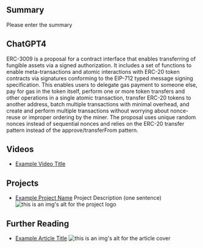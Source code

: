 ## Summary

Please enter the summary

## ChatGPT4

ERC-3009 is a proposal for a contract interface that enables transferring of fungible assets via a signed authorization. It includes a set of functions to enable meta-transactions and atomic interactions with ERC-20 token contracts via signatures conforming to the EIP-712 typed message signing specification. This enables users to delegate gas payment to someone else, pay for gas in the token itself, perform one or more token transfers and other operations in a single atomic transaction, transfer ERC-20 tokens to another address, batch multiple transactions with minimal overhead, and create and perform multiple transactions without worrying about nonce-reuse or improper ordering by the miner. The proposal uses unique random nonces instead of sequential nonces and relies on the ERC-20 transfer pattern instead of the approve/transferFrom pattern.

## Videos

- [Example Video Title](https://www.youtube.com/watch?v=TDGq4aeevgY)

## Projects

- [Example Project Name](https://xxxx.xxx/xxxxx) Project Description (one sentence) ![this is an img's alt for the project logo](https://xxxx.xxx/project-logo.xxx)

## Further Reading

- [Example Article Title](https://xxxx.xxx/xxxxx) ![this is an img's alt for the article cover](https://xxxx.xxx/article-cover.xxx)
